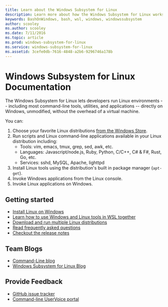 ```yaml
---
title: Learn about the Windows Subsystem for Linux
description: Learn more about how the Windows Subsystem for Linux works.
keywords: BashOnWindows, bash, wsl, windows, windowssubsystem
author: scooley
ms.author: scooley
ms.date: 7/11/2016
ms.topic: article
ms.prod: windows-subsystem-for-linux
ms.service: windows-subsystem-for-linux
ms.assetid: 3cefe0db-7616-4848-a2b6-9296746a178b
---
```


# Windows Subsystem for Linux Documentation

The Windows Subsystem for Linux lets developers run Linux environments -- including most command-line tools, utilities, and applications -- directly on Windows, unmodified, without the overhead of a virtual machine.  

You can:

1. Choose your favorite Linux distributions [from the Windows Store](https://aka.ms/wslstore).
1. Run scripts and Linux command-line applications available in your Linux distribution including:
    * Tools: vim, emacs, tmux, grep, sed, awk, etc.
    * Languages: Javascript/node.js, Ruby, Python, C/C++, C# & F#, Rust, Go, etc.
    * Services: sshd, MySQL, Apache, lighttpd
1. Install Linux tools using the distribution's built in package manager (`apt-get`).
1. Invoke Windows applications from the Linux console.
1. Invoke Linux applications on Windows.

## Getting started

* [Install Linux on Windows](install_guide.md)
* [Learn how to use Windows and Linux tools in WSL together](interop.md)
* [Download and run multiple Linux distributions](wsl-config.md)
* [Read frequently asked questions](faq.md)
* [Checkout the release notes](release-notes.md)

## Team Blogs
* [Command-Line blog](https://blogs.msdn.microsoft.com/commandline/)
* [Windows Subsystem for Linux Blog](https://blogs.msdn.microsoft.com/wsl/)

## Provide Feedback
* [GitHub issue tracker](https://github.com/Microsoft/BashOnWindows/issues)
* [Command-line UserVoice portal](https://wpdev.uservoice.com/forums/266908-command-prompt-console-bash-on-ubuntu-on-windo/category/161892-bash)
